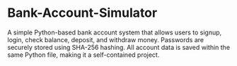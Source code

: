 # Bank-Account-Simulator
A simple Python-based bank account system that allows users to signup, login, check balance, deposit, and withdraw money. Passwords are securely stored using SHA-256 hashing. All account data is saved within the same Python file, making it a self-contained project.
